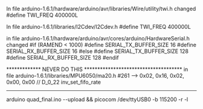 In file arduino-1.6.1/hardware/arduino/avr/libraries/Wire/utility/twi.h changed 
#define TWI_FREQ 			400000L

In file arduino-1.6.1/libraries/I2Cdev/I2Cdev.h
#define TWI_FREQ            400000L


in file arduino-1.6.1/hardware/arduino/avr/cores/arduino/HardwareSerial.h changed
#if (RAMEND < 1000)
#define SERIAL_TX_BUFFER_SIZE 16
#define SERIAL_RX_BUFFER_SIZE 16
#else
#define SERIAL_TX_BUFFER_SIZE 128
#define SERIAL_RX_BUFFER_SIZE 128
#endif


************* NEVER DO THIS *************************************
in file arduino-1.6.1/libraries/MPU6050/ma20.h
#261 -->    0x02,   0x16,   0x02,   0x00, 0x00                // D_0_22 inv_set_fifo_rate
*****************************************************************


arduino quad_final.ino --upload && picocom /dev/ttyUSB0 -b 115200 -r -l 

